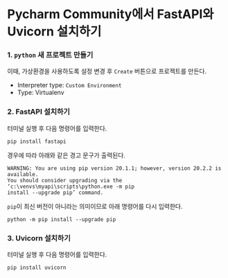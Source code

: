 # Pycharm Community에서 FastAPI와 Uvicorn 설치하기
### 1. `python` 새 프로젝트 만들기
이때, 가상환경을 사용하도록 설정 변경 후 `Create` 버튼으로 프로젝트를 만든다.

- Interpreter type: `Custom Environment`
- Type: Virtualenv

### 2. FastAPI 설치하기
터미널 실행 후 다음 명령어를 입력한다.
```
pip install fastapi
```

경우에 따라 아래와 같은 경고 문구가 출력된다.
```
WARNING: You are using pip version 20.1.1; however, version 20.2.2 is available.
You should consider upgrading via the ‘c:\venvs\myapi\scripts\python.exe -m pip
install --upgrade pip’ command.
```

`pip`이 최신 버전이 아니라는 의미이므로 아래 명령어를 다시 입력한다.

```
python -m pip install --upgrade pip
```

### 3. Uvicorn 설치하기
터미널 실행 후 다음 명령어를 입력한다.
```
pip install uvicorn
```